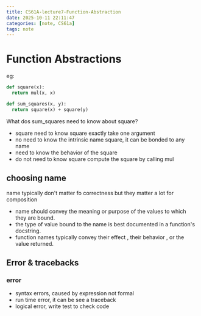 ```yaml
---
title: CS61A-lecture7-Function-Abstraction
date: 2025-10-11 22:11:47
categories: [note, CS61a]
tags: note
---
```

# Function Abstractions
eg:
```py
def square(x):
  return mul(x, x)

def sum_squares(x, y):
  return square(x) + square(y)
```
What dos sum_squares need to know about square?
- square need to know square exactly take one argument
- no need to know the intrinsic name square, it can be bonded to any name
- need to know the behavior of the square
- do not need to know square compute the square by calling mul

## choosing name
name typically don't matter fo correctness
but they matter a lot for composition
- name should convey the meaning or purpose of the values to which they are bound.
- the type of value bound to the name is best documented in a function's docstring.
- function names typically convey their effect , their behavior , or the value returned.

## Error & tracebacks
### error
- syntax errors, caused by expression not formal
- run time error, it can be see a traceback
- logical error, write test to check code